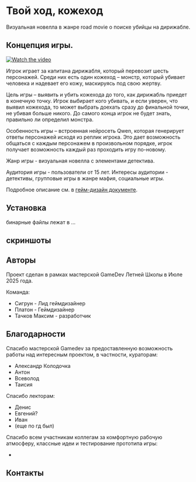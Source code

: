 # Твой ход, кожеход

Визуальная новелла в жанре road movie о поиске убийцы на дирижабле.

## Концепция игры.

[![Watch the video](media/thumbnail.png)](Docs/trailer.MOV)

[](Docs/Screen1.jpg)

Игрок играет за капитана дирижабля, который перевозит шесть персонажей. Среди них есть один кожеход – монстр, который убивает человека и надевает его кожу, маскируясь под свою жертву.

Цель игры – выявить и убить кожехода до того, как дирижабль приедет в конечную точку. Игрок выбирает кого убивать, и если уверен, что выявил кожехода, то может выбрать доехать сразу до финальной точки, не убивая больше никого. До самого конца игрок не будет знать, правильно ли определил монстра.

Особенность игры – встроенная нейросеть Qwen, которая генерирует ответы персонажей исходя из реплик игрока. Это дает возможность общаться с каждым персонажем в произвольном порядке, игрок получает возможность каждый раз проходить игру по-новому.

Жанр игры - визуальная новелла с элементами детектива.

Аудитория игры - пользователи от 15 лет. Интересы аудитории - детективы, групповые игры в жанре мафия, социальные игры.

Подробное описание см. в [гейм-дизайн документе](Docs/GDD.pdf).

## Установка

бинарные файлы лежат в ...

## скриншоты

## Авторы

Проект сделан в рамках мастерской GameDev Летней Школы в Июле 2025 года.

Команда:

- Сигрун - Лид геймдизайнер
- Платон - Геймдизайнер
- Тачков Максим - разработчик

## Благодарности

Спасибо мастерской Gamedev за предоставленную возможность работы над интересным проектом, в частности, кураторам:

- Александр Колодочка
- Антон
- Всеволод
- Таисия

Спасибо лекторам:

- Денис
- Евгений?
- Иван
- (еще по гд был)

Спасибо всем участникам коллегам за комфортную рабочую атмосферу, классные идеи и тестирование прототипа игры:

-

## Контакты
